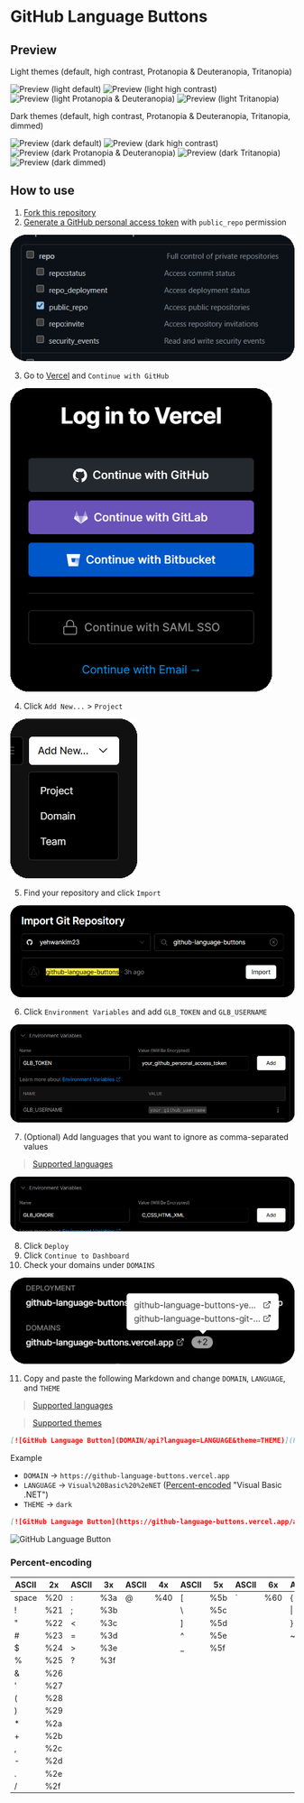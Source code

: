 # GitHub Language Buttons

## Preview

Light themes (default, high contrast, Protanopia & Deuteranopia, Tritanopia)

![Preview (light default)](https://github-language-buttons.vercel.app/api?language=TI%20Program&theme=light) ![Preview (light high contrast)](https://github-language-buttons.vercel.app/api?language=Java&theme=light_high_contrast) ![Preview (light Protanopia & Deuteranopia)](https://github-language-buttons.vercel.app/api?language=Processing&theme=light_colorblind) ![Preview (light Tritanopia)](https://github-language-buttons.vercel.app/api?language=C%2b%2b&theme=light_tritanopia)

Dark themes (default, high contrast, Protanopia & Deuteranopia, Tritanopia, dimmed)

![Preview (dark default)](https://github-language-buttons.vercel.app/api?language=Python) ![Preview (dark high contrast)](https://github-language-buttons.vercel.app/api?language=JavaScript&theme=dark_high_contrast) ![Preview (dark Protanopia & Deuteranopia)](https://github-language-buttons.vercel.app/api?language=VBScript&theme=dark_colorblind) ![Preview (dark Tritanopia)](https://github-language-buttons.vercel.app/api?language=PowerShell&theme=dark_tritanopia) ![Preview (dark dimmed)](https://github-language-buttons.vercel.app/api?language=AutoHotkey&theme=dark_dimmed)

## How to use

1. [Fork this repository](https://github.com/yehwankim23/github-language-buttons/fork)
2. [Generate a GitHub personal access token](https://github.com/settings/tokens/new) with `public_repo` permission

![How to use (GitHub personal access token)](how-to-use-2.png)

3. Go to [Vercel](https://vercel.com/login) and `Continue with GitHub`

![How to use (Continue with GitHub)](how-to-use-3.png)

4. Click `Add New...` > `Project`

![How to use (Add New... > Project)](how-to-use-4.png)

5. Find your repository and click `Import`

![How to use (Import)](how-to-use-5.png)

6. Click `Environment Variables` and add `GLB_TOKEN` and `GLB_USERNAME`

![How to use (Environment Variables)](how-to-use-6.png)

7. (Optional) Add languages that you want to ignore as comma-separated values

> [Supported languages](/src/languages.js)

![How to use (ignore)](how-to-use-7.png)

8. Click `Deploy`
9. Click `Continue to Dashboard`
10. Check your domains under `DOMAINS`

![How to use (ignore)](how-to-use-10.png)

11. Copy and paste the following Markdown and change `DOMAIN`, `LANGUAGE`, and `THEME`

> [Supported languages](/src/languages.js)

> [Supported themes](/src/themes.js)

```md
[![GitHub Language Button](DOMAIN/api?language=LANGUAGE&theme=THEME)](https://github.com/yehwankim23/github-language-buttons)
```

Example

- `DOMAIN` → `https://github-language-buttons.vercel.app`
- `LANGUAGE` → `Visual%20Basic%20%2eNET` ([Percent-encoded](#percent-encoding) "Visual Basic .NET")
- `THEME` → `dark`

```md
[![GitHub Language Button](https://github-language-buttons.vercel.app/api?language=Visual%20Basic%20%2eNET&theme=dark)](https://github.com/yehwankim23/github-language-buttons)
```

![GitHub Language Button](https://github-language-buttons.vercel.app/api?language=Visual%20Basic%20%2eNET)

### Percent-encoding

| ASCII | 2x  | ASCII | 3x  | ASCII | 4x  | ASCII | 5x  | ASCII | 6x  | ASCII | 7x  |
| ----- | --- | ----- | --- | ----- | --- | ----- | --- | ----- | --- | ----- | --- |
| space | %20 | :     | %3a | @     | %40 | [     | %5b | `     | %60 | {     | %7b |
| !     | %21 | ;     | %3b |       |     | \     | %5c |       |     | \|    | %7c |
| "     | %22 | <     | %3c |       |     | ]     | %5d |       |     | }     | %7d |
| #     | %23 | =     | %3d |       |     | ^     | %5e |       |     | ~     | %7e |
| $     | %24 | >     | %3e |       |     | \_    | %5f |
| %     | %25 | ?     | %3f |
| &     | %26 |
| '     | %27 |
| (     | %28 |
| )     | %29 |
| \*    | %2a |
| +     | %2b |
| ,     | %2c |
| -     | %2d |
| .     | %2e |
| /     | %2f |
